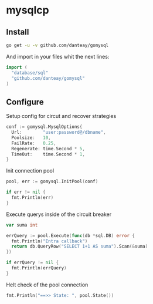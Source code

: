 # mysqlcp

## Install

```bash
go get -u -v github.com/danteay/gomysql
```

And import in your files whit the next lines:

```go
import (
  "database/sql"
  "github.com/danteay/gomysql"
)
```

## Configure

Setup config for circut and recover strategies

```go
conf := gomysql.MysqlOptions{
  Url:        "user:password@/dbname",
  Poolsize:   10,
  FailRate:   0.25,
  Regenerate: time.Second * 5,
  TimeOut:    time.Second * 1,
}
```

Init connection pool

```go
pool, err := gomysql.InitPool(conf)

if err != nil {
  fmt.Println(err)
}
```

Execute querys inside of the circuit breaker

```go
var suma int

errQuery := pool.Execute(func(db *sql.DB) error {
  fmt.Println("Entra callback")
  return db.QueryRow("SELECT 1+1 AS suma").Scan(&suma)
})

if errQuery != nil {
  fmt.Println(errQuery)
}
```

Helt check of the pool connection

```go
fmt.Println("==>> State: ", pool.State())
```